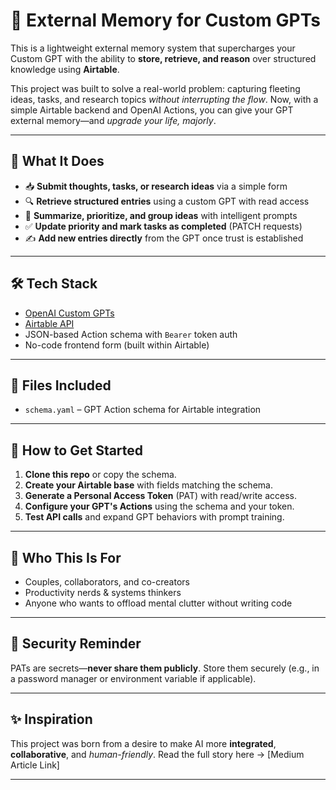 # 🧠 External Memory for Custom GPTs

This is a lightweight external memory system that supercharges your Custom GPT with the ability to **store, retrieve, and reason** over structured knowledge using **Airtable**.

This project was built to solve a real-world problem: capturing fleeting ideas, tasks, and research topics *without interrupting the flow*. Now, with a simple Airtable backend and OpenAI Actions, you can give your GPT external memory—and *upgrade your life, majorly*.

---

## 🚀 What It Does

- 📥 **Submit thoughts, tasks, or research ideas** via a simple form
- 🔍 **Retrieve structured entries** using a custom GPT with read access
- 🧠 **Summarize, prioritize, and group ideas** with intelligent prompts
- ✅ **Update priority and mark tasks as completed** (PATCH requests)
- ✍️ **Add new entries directly** from the GPT once trust is established

---

## 🛠 Tech Stack

- [OpenAI Custom GPTs](https://platform.openai.com/gpts)
- [Airtable API](https://airtable.com/developers/web/api/introduction)
- JSON-based Action schema with `Bearer` token auth
- No-code frontend form (built within Airtable)

---

## 📂 Files Included

- `schema.yaml` – GPT Action schema for Airtable integration

---

## 🧪 How to Get Started

1. **Clone this repo** or copy the schema.
2. **Create your Airtable base** with fields matching the schema.
3. **Generate a Personal Access Token** (PAT) with read/write access.
4. **Configure your GPT's Actions** using the schema and your token.
5. **Test API calls** and expand GPT behaviors with prompt training.

---

## 👥 Who This Is For

- Couples, collaborators, and co-creators
- Productivity nerds & systems thinkers
- Anyone who wants to offload mental clutter without writing code

---

## 🔐 Security Reminder

PATs are secrets—**never share them publicly**. Store them securely (e.g., in a password manager or environment variable if applicable).

---

## ✨ Inspiration

This project was born from a desire to make AI more **integrated**, **collaborative**, and *human-friendly*. Read the full story here → [Medium Article Link]

---
